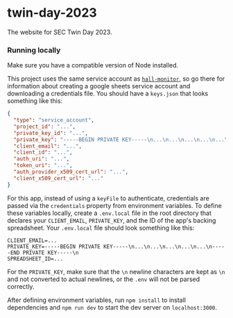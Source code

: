 # twin-day-2023
The website for SEC Twin Day 2023.

### Running locally
Make sure you have a compatible version of Node installed.

This project uses the same service account as [`hall-monitor`](https://github.com/gunnsec/hall-monitor), so go there for
information about creating a google sheets service account and downloading a credentials file. You should have a `keys.json`
that looks something like this:
```json
{
  "type": "service_account",
  "project_id": "...",
  "private_key_id": "...",
  "private_key": "-----BEGIN PRIVATE KEY-----\n...\n...\n...\n...\n...\n-----END PRIVATE KEY-----\n",
  "client_email": "...",
  "client_id": "...",
  "auth_uri": "...",
  "token_uri": "...",
  "auth_provider_x509_cert_url": "...",
  "client_x509_cert_url": "..."
}
```
For this app, instead of using a `keyFile` to authenticate, credentials are passed via the `credentials` property from
environment variables. To define these variables locally, create a `.env.local` file in the root directory that declares
your `CLIENT_EMAIL`, `PRIVATE_KEY`, and the ID of the app's backing spreadsheet. Your `.env.local` file should look
something like this:
```
CLIENT_EMAIL=...
PRIVATE_KEY=-----BEGIN PRIVATE KEY-----\n...\n...\n...\n...\n...\n-----END PRIVATE KEY-----\n
SPREADSHEET_ID=...
```
For the `PRIVATE_KEY`, make sure that the `\n` newline characters are kept as `\n` and not converted to actual newlines,
or the `.env` will not be parsed correctly.

After defining environment variables, run `npm install` to install dependencies and `npm run dev` to start the dev server
on `localhost:3000`.
